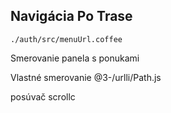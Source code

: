 ## Navigácia Po Trase

`./auth/src/menuUrl.coffee`

Smerovanie panela s ponukami

Vlastné smerovanie
@3-/urlli/Path.js

posúvač
scrollc